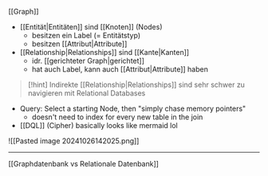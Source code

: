 [[Graph]]

- [[Entität|Entitäten]] sind [[Knoten]] (Nodes)
	- besitzen ein Label (= Entitätstyp)
	- besitzen [[Attribut|Attribute]]
- [[Relationship|Relationships]] sind [[Kante|Kanten]]
	- idr. [[gerichteter Graph|gerichtet]]
	- hat auch Label, kann auch [[Attribut|Attribute]] haben

> [!hint] Indirekte [[Relationship|Relationships]] sind sehr schwer zu navigieren mit Relational Databases

- Query: Select a starting Node, then "simply chase memory pointers"
	- doesn't need to index for every new table in the join
- [[DQL]] (Cipher) basically looks like mermaid lol

![[Pasted image 20241026142025.png]]

---

[[Graphdatenbank vs Relationale Datenbank]]
